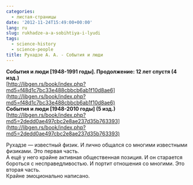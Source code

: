 ```yaml
---
categories:
  - листая-страницы
date: '2012-11-24T15:49:00+00:00'
lang: ru
slug: rukhadze-a-a-sobihtiya-i-lyudi
tags:
  - science-history
  - science-people
title: Рухадзе А. А. - События и люди
---
```



**События и люди [1948-1991 годы]. Продолжение: 12 лет спустя (4 изд.)**  
[http://libgen.rs/book/index.php?md5=f48d1c7bc33e488cbbcb6ab1f10d8ae6](http://libgen.rs/book/index.php?md5=f48d1c7bc33e488cbbcb6ab1f10d8ae6)  
**События и люди [1948-2010 годы] (5 изд.)**  
[http://libgen.rs/book/index.php?md5=2dedd0ae497cbc2e8ae237d35b763393](http://libgen.rs/book/index.php?md5=2dedd0ae497cbc2e8ae237d35b763393)  

Рухадзе — известный физик. И лично общался со многими известными физиками. Это первая часть.  
А ещё у него крайне активная общественная позиция. И он старается бороться с несправедливостью. И портит отношения со многими. Это вторая часть.  
Крайне эмоционально написано.